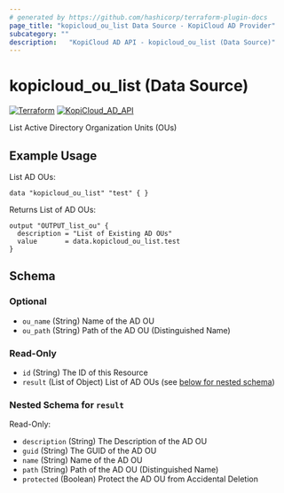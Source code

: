 ```yaml
---
# generated by https://github.com/hashicorp/terraform-plugin-docs
page_title: "kopicloud_ou_list Data Source - KopiCloud AD Provider"
subcategory: ""
description:   "KopiCloud AD API - kopicloud_ou_list (Data Source)"
---
```


# kopicloud_ou_list (Data Source)
[![Terraform](https://img.shields.io/badge/terraform-v1.3+-blue.svg)](https://www.terraform.io/downloads.html) 
[![KopiCloud_AD_API](https://img.shields.io/badge/kopiCloud_ad-v1.0+-blueviolet.svg)](https://www.kopicloud-ad-api.com)

List Active Directory Organization Units (OUs)

## Example Usage

List AD OUs:

```
data "kopicloud_ou_list" "test" { }
```

Returns List of AD OUs:

```
output "OUTPUT_list_ou" {
  description = "List of Existing AD OUs"
  value       = data.kopicloud_ou_list.test
}
```

<!-- schema generated by tfplugindocs -->
## Schema

### Optional

- `ou_name` (String) Name of the AD OU
- `ou_path` (String) Path of the AD OU (Distinguished Name)

### Read-Only

- `id` (String) The ID of this Resource
- `result` (List of Object) List of AD OUs (see [below for nested schema](#nestedatt--result))

<a id="nestedatt--result"></a>
### Nested Schema for `result`

Read-Only:

- `description` (String) The Description of the AD OU
- `guid` (String) The GUID of the AD OU
- `name` (String) Name of the AD OU
- `path` (String) Path of the AD OU (Distinguished Name)
- `protected` (Boolean) Protect the AD OU from Accidental Deletion

